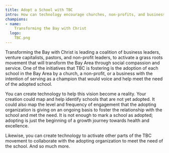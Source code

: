 ```yaml
---
title: Adopt a School with TBC
intro: How can technology encourage churches, non-profits, and businesses in the Bay Area to adopt schools and respond the community needs?
champions:
- name:
    Transforming the Bay with Christ
  logo:
    TBC.png
---
```


Transforming the Bay with Christ is leading a coalition of business leaders, venture capitalists, pastors, and non-profit leaders, to activate a grass roots movement that will transform the Bay Area through social compassion and service. One of the initiatives that TBC is fostering is the adoption of each school in the Bay Area by a church, a non-profit, or a business with the intention of serving as a champion that would voice and help meet the need of the adopted school.

You can create technology to help this vision become a reality. Your creation could map and help identify schools that are not yet adopted. It could also map the level and frequency of engagement that the adopting organization is giving on an ongoing basis to foster the relationship with the school and met the need.  It is not enough to mark a school as adopted; adopting is just the beginning of a growth journey towards health and excellence.

Likewise, you can create technology to activate other parts of the TBC movement to collaborate with the adopting organization to meet the need of the school.  And so much more.
